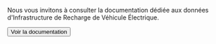 Nous vous invitons à consulter la documentation dédiée aux données d'Infrastructure de Recharge de Véhicule Électrique.

<button href="https://doc.transport.data.gouv.fr/type-donnees/infrastructures-de-recharge-de-vehicules-electriques-irve">Voir la documentation</button>